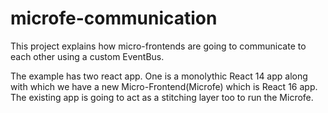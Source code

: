# microfe-communication
This project explains how micro-frontends are going to communicate to each other using a custom EventBus. 

The example has two react app. One is a monolythic React 14 app along with which we have a new Micro-Frontend(Microfe) which is React 16 app. The existing app is going to act as a stitching layer too to run the Microfe.

